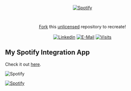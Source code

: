 &nbsp;<div align="center">
  [![Spotify](https://novatorem-seven-rose.vercel.app/)](https://open.spotify.com/user/sayang)
</div>

&nbsp;<div align="center">
  [Fork](https://github.com/novatorem/novatorem/blob/main/SetUp.md) this [unlicensed](https://choosealicense.com/licenses/unlicense/) repository to recreate!<br><br>
  [![Linkedin](https://img.shields.io/badge/linked-in-369?style=flat-square&logo=linkedin&logoColor=white&color=blue)](https://www.linkedin.com/in/andrew-novac)
  [![E-Mail](https://img.shields.io/badge/email-reveal-2a8?style=flat-square&logo=gmail&logoColor=white)](https://mail.novac.dev/)
  [![Visits](https://komarev.com/ghpvc/?username=novatorem&logo=GitHub&label=github%20visits&color=336699&logoColor=white&style=flat-square)](https://github.com/novatorem)
</div>


## My Spotify Integration App

Check it out [here](https://novatorem-seven-rose.vercel.app/).

![Spotify](https://novatorem-seven-rose.vercel.app/)

[![Spotify](https://novatorem-kappa-mocha.vercel.app/api/spotify)](https://open.spotify.com/user/sayang)

